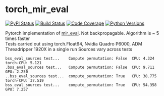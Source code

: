 # torch_mir_eval


[![PyPI Status](https://badge.fury.io/py/torch_mir_eval.svg)](https://badge.fury.io/py/torch_mir_eval)
[![Build Status](https://github.com/JuanFMontesinos/torch_mir_eval/workflows/CI/badge.svg)](https://github.com/JuanFMontesinos/torch_mir_eval)
[![Code Coverage](https://codecov.io/gh/JuanFMontesinos/torch_mir_eval/branch/main/graph/badge.svg)](https://codecov.io/gh/JuanFMontesinos/torch_mir_eval)
[![Python Versions](https://img.shields.io/pypi/pyversions/asteroid.svg)](https://pypi.org/project/asteroid/)


Pytorch implementation of [mir_eval](https://craffel.github.io/mir_eval/).
Not backpropagable.
Algorithm is ~ 5 times faster  
Tests carried out using torch.Float64, Nvidia Quadro P6000, ADM Threadripper 1920X in a single run
Sources vary across tests 

```
bss_eval_sources test...	Compute permutation: False	CPU: 4.324	torch-CPU: 5.121
.bss_eval_sources test...	Compute permutation: False	CPU: 9.711	GPU: 2.250
..bss_eval_sources test...	compute_permutation: True	CPU: 38.775	torch-CPU: 37.519
bss_eval_sources test...	compute_permutation: True	CPU: 54.358	GPU: 7.257
```


